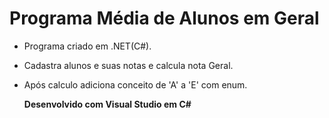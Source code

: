 # Programa Média de Alunos em Geral

- Programa criado em .NET(C#).

- Cadastra alunos e suas notas e calcula nota Geral.

- Após calculo adiciona conceito de 'A'  a 'E' com enum.

  **Desenvolvido com Visual Studio em C#**